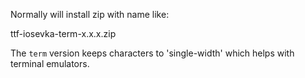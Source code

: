 Normally will install zip with name like:

ttf-iosevka-term-x.x.x.zip

The `term` version keeps characters to 'single-width' which helps with
terminal emulators.

